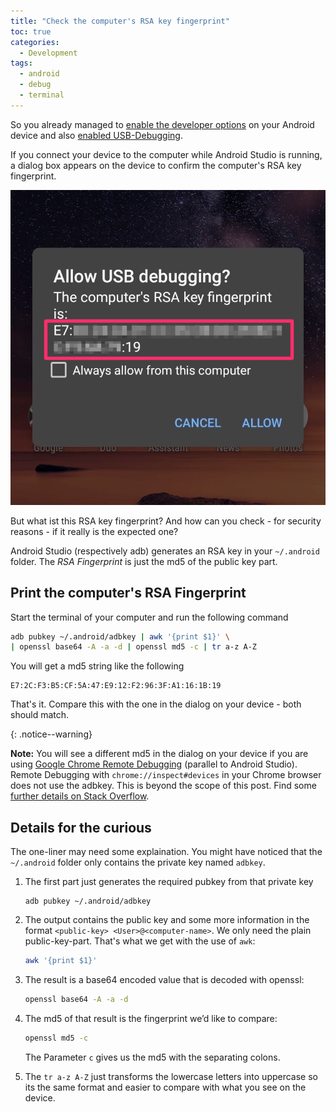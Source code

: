 ```yaml
---
title: "Check the computer's RSA key fingerprint"
toc: true
categories:
  - Development
tags:
  - android
  - debug
  - terminal
---
```


So you already managed to [enable the developer options](https://developer.android.com/studio/debug/dev-options.html ) on your Android device and also [enabled USB-Debugging](https://developer.android.com/studio/debug/dev-options.html#debugging).

If you connect your device to the computer while Android Studio is running, a dialog box appears on the device to confirm the computer's RSA key fingerprint.

![2021-09-19-android_device_rsa_fingerprint](../../assets/images/2021/2021-09-19-android_device_rsa_fingerprint.png)

But what ist this RSA key fingerprint? And how can you check - for security reasons - if it really is the expected one?

Android Studio (respectively adb) generates an RSA key in your  `~/.android` folder.
The *RSA Fingerprint* is just the md5 of the public key part.

## Print the computer's RSA Fingerprint
Start the terminal of your computer and run the following command
```bash
adb pubkey ~/.android/adbkey | awk '{print $1}' \
| openssl base64 -A -a -d | openssl md5 -c | tr a-z A-Z
```

You will get a md5 string like the following
```
E7:2C:F3:B5:CF:5A:47:E9:12:F2:96:3F:A1:16:1B:19
````

That's it. Compare this with the one in the dialog on your device - both should match.

{: .notice--warning}

**Note:** You will see a different md5 in the dialog on your device if you are using [Google Chrome Remote Debugging]( https://developer.chrome.com/docs/devtools/remote-debugging/) (parallel to Android Studio). Remote Debugging with `chrome://inspect#devices` in your Chrome browser does not use the adbkey. This is beyond the scope of this post. Find some [further details on Stack Overflow](https://stackoverflow.com/questions/61591205/physical-devices-not-working-in-android-studio-multiple-rsa-key-fingerprints-bu).

## Details for the curious

The one-liner may need some explaination. You might have noticed that the  `~/.android` folder only contains the private key named  `adbkey`.

1. The first part just generates the required pubkey from that private key
   ```
   adb pubkey ~/.android/adbkey
   ```

2. The output contains the public key and some more information in the format `<public-key> <User>@<computer-name>`. We only need the plain public-key-part. That's what we get with the use of `awk`:
   ```bash
   awk '{print $1}'
   ```

3. The result is a base64 encoded value that is decoded with openssl:
   ```bash
   openssl base64 -A -a -d
   ```

4. The md5 of that result is the fingerprint we’d like to compare:
   ```bash
   openssl md5 -c
   ```
   The Parameter `c` gives us the md5 with the separating colons.

5. The `tr a-z A-Z` just transforms the lowercase letters into uppercase so its the same format and easier to compare with what you see on the device.

